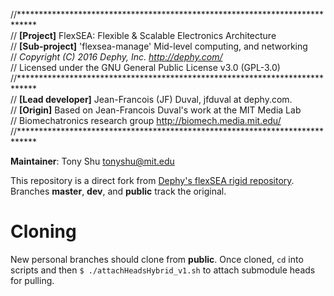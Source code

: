 //****************************************************************************  
//	**[Project]** FlexSEA: Flexible & Scalable Electronics Architecture  
//	**[Sub-project]** 'flexsea-manage' Mid-level computing, and networking  
//	*Copyright (C) 2016 Dephy, Inc. <http://dephy.com/>*  
//	Licensed under the GNU General Public License v3.0 (GPL-3.0)  
//****************************************************************************  
//	**[Lead developer]** Jean-Francois (JF) Duval, jfduval at dephy.com.  
//	**[Origin]** Based on Jean-Francois Duval's work at the MIT Media Lab  
//	Biomechatronics research group <http://biomech.media.mit.edu/> 
//****************************************************************************

**Maintainer**: Tony Shu tonyshu@mit.edu

This repository is a direct fork from [Dephy's flexSEA rigid repository](https://github.com/DephyInc/fx-rigid-mn).
Branches **master**, **dev**, and **public** track the original.


# Cloning
New personal branches should clone from **public**. Once cloned, `cd` into scripts and then
```$ ./attachHeadsHybrid_v1.sh``` to attach submodule heads for pulling. 
